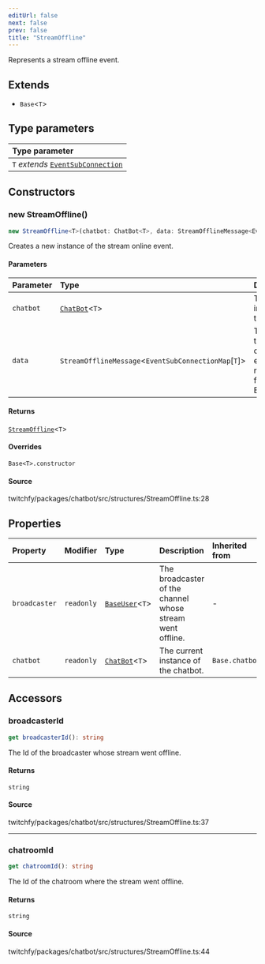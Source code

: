 ```yaml
---
editUrl: false
next: false
prev: false
title: "StreamOffline"
---
```


Represents a stream offline event.

## Extends

- `Base`\<`T`\>

## Type parameters

| Type parameter |
| :------ |
| `T` *extends* [`EventSubConnection`](/api/chatbot/enumerations/eventsubconnection/) |

## Constructors

### new StreamOffline()

```ts
new StreamOffline<T>(chatbot: ChatBot<T>, data: StreamOfflineMessage<EventSubConnectionMap[T]>): StreamOffline<T>
```

Creates a new instance of the stream online event.

#### Parameters

| Parameter | Type | Description |
| :------ | :------ | :------ |
| `chatbot` | [`ChatBot`](/api/chatbot/classes/chatbot/)\<`T`\> | The current instance of the chatbot. |
| `data` | `StreamOfflineMessage`\<`EventSubConnectionMap`\[`T`\]\> | The data of the stream online event returned from the EventSub. |

#### Returns

[`StreamOffline`](/api/chatbot/classes/streamoffline/)\<`T`\>

#### Overrides

`Base<T>.constructor`

#### Source

twitchfy/packages/chatbot/src/structures/StreamOffline.ts:28

## Properties

| Property | Modifier | Type | Description | Inherited from |
| :------ | :------ | :------ | :------ | :------ |
| `broadcaster` | `readonly` | [`BaseUser`](/api/chatbot/classes/baseuser/)\<`T`\> | The broadcaster of the channel whose stream went offline. | - |
| `chatbot` | `readonly` | [`ChatBot`](/api/chatbot/classes/chatbot/)\<`T`\> | The current instance of the chatbot. | `Base.chatbot` |

## Accessors

### broadcasterId

```ts
get broadcasterId(): string
```

The Id of the broadcaster whose stream went offline.

#### Returns

`string`

#### Source

twitchfy/packages/chatbot/src/structures/StreamOffline.ts:37

***

### chatroomId

```ts
get chatroomId(): string
```

The Id of the chatroom where the stream went offline.

#### Returns

`string`

#### Source

twitchfy/packages/chatbot/src/structures/StreamOffline.ts:44
